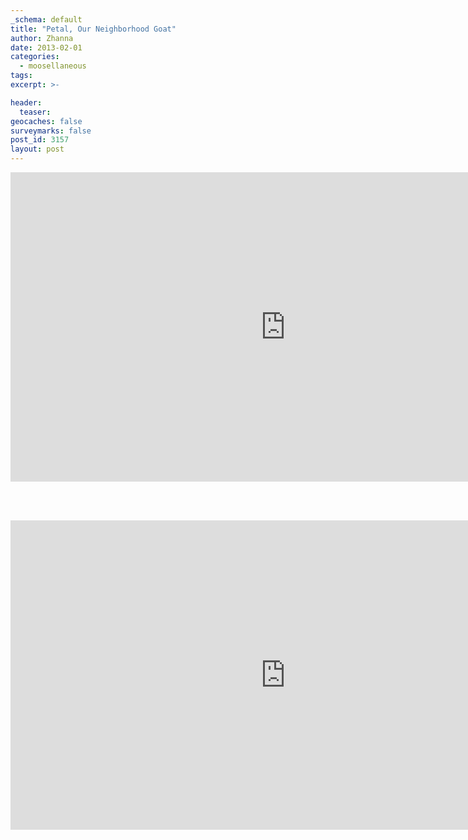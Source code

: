 ```yaml
---
_schema: default
title: "Petal, Our Neighborhood Goat"
author: Zhanna
date: 2013-02-01
categories:
  - moosellaneous
tags:
excerpt: >-

header:
  teaser:
geocaches: false
surveymarks: false
post_id: 3157
layout: post 
---
```


<div class="embed-youtube">
  <iframe width="880" height="495" src="https://www.youtube.com/embed/tn9NauC4tG8?rel=0" title="YouTube video player" frameborder="0" allow="accelerometer; autoplay; clipboard-write; encrypted-media; gyroscope; picture-in-picture" allowfullscreen></iframe>
</div>

<br><br>

<div class="embed-youtube">
  <iframe width="880" height="495" src="https://www.youtube.com/embed/4GNw3fzcreE?rel=0" title="YouTube video player" frameborder="0" allow="accelerometer; autoplay; clipboard-write; encrypted-media; gyroscope; picture-in-picture" allowfullscreen></iframe>
</div>